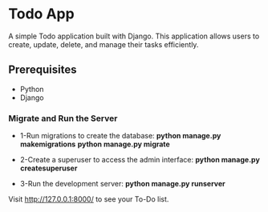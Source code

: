 # Todo App

A simple Todo application built with Django. This application allows users to create, update, delete, and manage their tasks efficiently.

## Prerequisites

- Python
- Django 

### Migrate and Run the Server

- 1-Run migrations to create the database:
**python manage.py makemigrations**
**python manage.py migrate**

- 2-Create a superuser to access the admin interface:
**python manage.py createsuperuser**

- 3-Run the development server:
**python manage.py runserver**

Visit http://127.0.0.1:8000/ to see your To-Do list.
